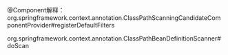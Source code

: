 @Component解释：org.springframework.context.annotation.ClassPathScanningCandidateComponentProvider#registerDefaultFilters

org.springframework.context.annotation.ClassPathBeanDefinitionScanner#doScan
